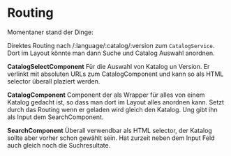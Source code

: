 # Routing

Momentaner stand der Dinge: 

Direktes Routing nach /:language/:catalog/:version zum `CatalogService`.  
Dort im Layout könnte man dann Suche und Catalog Auswahl anordnen.

**CatalogSelectComponent**
Für die Auswahl von Katalog un Version. Er verlinkt mit absoluten URLs 
zum CatalogComponent und kann so als HTML selector überall plaziert werden.

**CatalogComponent**
Component der als Wrapper für alles von einem Katalog gedacht ist, 
so dass man dort im Layout alles anordnen kann. Setzt durch das Routing 
wenn er geladen wird gleich den Katalog. Ung gibt ihn als Input dem SearchComponent. 

**SearchComponent**
Überall verwendbar als HTML selector, der Katalog sollte aber vorher schon gewählt sein.
Hat zurzeit neben dem Input Feld auch gleich noch die Suchresultate.

